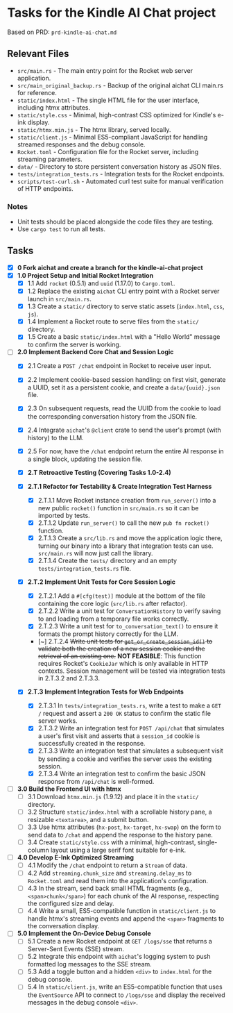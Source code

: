# Tasks for the Kindle AI Chat project

Based on PRD: `prd-kindle-ai-chat.md`

## Relevant Files

- `src/main.rs` - The main entry point for the Rocket web server application.
- `src/main_original_backup.rs` - Backup of the original aichat CLI main.rs for reference.
- `static/index.html` - The single HTML file for the user interface, including htmx attributes.
- `static/style.css` - Minimal, high-contrast CSS optimized for Kindle's e-ink display.
- `static/htmx.min.js` - The htmx library, served locally.
- `static/client.js` - Minimal ES5-compliant JavaScript for handling streamed responses and the debug console.
- `Rocket.toml` - Configuration file for the Rocket server, including streaming parameters.
- `data/` - Directory to store persistent conversation history as JSON files.
- `tests/integration_tests.rs` - Integration tests for the Rocket endpoints.
- `scripts/test-curl.sh` - Automated curl test suite for manual verification of HTTP endpoints.

### Notes

- Unit tests should be placed alongside the code files they are testing.
- Use `cargo test` to run all tests.

## Tasks

- [x] **0 Fork aichat and create a branch for the kindle-ai-chat project**
- [x] **1.0 Project Setup and Initial Rocket Integration**
  - [x] 1.1 Add `rocket` (0.5.1) and `uuid` (1.17.0) to `Cargo.toml`.
  - [x] 1.2 Replace the existing `aichat` CLI entry point with a Rocket server launch in `src/main.rs`.
  - [x] 1.3 Create a `static/` directory to serve static assets (`index.html`, `css`, `js`).
  - [x] 1.4 Implement a Rocket route to serve files from the `static/` directory.
  - [x] 1.5 Create a basic `static/index.html` with a "Hello World" message to confirm the server is working.

- [ ] **2.0 Implement Backend Core Chat and Session Logic**
  - [x] 2.1 Create a `POST /chat` endpoint in Rocket to receive user input.
  - [x] 2.2 Implement cookie-based session handling: on first visit, generate a UUID, set it as a persistent cookie, and create a `data/{uuid}.json` file.
  - [x] 2.3 On subsequent requests, read the UUID from the cookie to load the corresponding conversation history from the JSON file.
  - [x] 2.4 Integrate `aichat`'s `@client` crate to send the user's prompt (with history) to the LLM.
  - [x] 2.5 For now, have the `/chat` endpoint return the entire AI response in a single block, updating the session file.

  - [x] **2.T Retroactive Testing (Covering Tasks 1.0-2.4)**
  - [x] **2.T.1 Refactor for Testability & Create Integration Test Harness**
    - [x] 2.T.1.1 Move Rocket instance creation from `run_server()` into a new public `rocket()` function in `src/main.rs` so it can be imported by tests.
    - [x] 2.T.1.2 Update `run_server()` to call the new `pub fn rocket()` function.
    - [x] 2.T.1.3 Create a `src/lib.rs` and move the application logic there, turning our binary into a library that integration tests can use. `src/main.rs` will now just call the library.
    - [x] 2.T.1.4 Create the `tests/` directory and an empty `tests/integration_tests.rs` file.

  - [x] **2.T.2 Implement Unit Tests for Core Session Logic**
    - [x] 2.T.2.1 Add a `#[cfg(test)]` module at the bottom of the file containing the core logic (`src/lib.rs` after refactor).
    - [x] 2.T.2.2 Write a unit test for `ConversationHistory` to verify saving to and loading from a temporary file works correctly.
    - [x] 2.T.2.3 Write a unit test for `to_conversation_text()` to ensure it formats the prompt history correctly for the LLM.
    - [~] 2.T.2.4 ~~Write unit tests for `get_or_create_session_id()` to validate both the creation of a new session cookie and the retrieval of an existing one.~~
    **NOT FEASIBLE**: This function requires Rocket's `CookieJar` which is only available in HTTP contexts. Session management will be tested via integration tests in 2.T.3.2 and 2.T.3.3.

  - [x] **2.T.3 Implement Integration Tests for Web Endpoints**
    - [x] 2.T.3.1 In `tests/integration_tests.rs`, write a test to make a `GET /` request and assert a `200 OK` status to confirm the static file server works.
    - [x] 2.T.3.2 Write an integration test for `POST /api/chat` that simulates a user's first visit and asserts that a `session_id` cookie is successfully created in the response.
    - [x] 2.T.3.3 Write an integration test that simulates a subsequent visit by sending a cookie and verifies the server uses the existing session.
    - [x] 2.T.3.4 Write an integration test to confirm the basic JSON response from `/api/chat` is well-formed.

- [ ] **3.0 Build the Frontend UI with htmx**
  - [ ] 3.1 Download `htmx.min.js` (1.9.12) and place it in the `static/` directory.
  - [ ] 3.2 Structure `static/index.html` with a scrollable history pane, a resizable `<textarea>`, and a submit button.
  - [ ] 3.3 Use htmx attributes (`hx-post`, `hx-target`, `hx-swap`) on the form to send data to `/chat` and append the response to the history pane.
  - [ ] 3.4 Create `static/style.css` with a minimal, high-contrast, single-column layout using a large serif font suitable for e-ink.

- [ ] **4.0 Develop E-Ink Optimized Streaming**
  - [ ] 4.1 Modify the `/chat` endpoint to return a `Stream` of data.
  - [ ] 4.2 Add `streaming.chunk_size` and `streaming.delay_ms` to `Rocket.toml` and read them into the application's configuration.
  - [ ] 4.3 In the stream, send back small HTML fragments (e.g., `<span>chunk</span>`) for each chunk of the AI response, respecting the configured size and delay.
  - [ ] 4.4 Write a small, ES5-compatible function in `static/client.js` to handle htmx's streaming events and append the `<span>` fragments to the conversation display.

- [ ] **5.0 Implement the On-Device Debug Console**
  - [ ] 5.1 Create a new Rocket endpoint at `GET /logs/sse` that returns a Server-Sent Events (SSE) stream.
  - [ ] 5.2 Integrate this endpoint with `aichat`'s logging system to push formatted log messages to the SSE stream.
  - [ ] 5.3 Add a toggle button and a hidden `<div>` to `index.html` for the debug console.
  - [ ] 5.4 In `static/client.js`, write an ES5-compatible function that uses the `EventSource` API to connect to `/logs/sse` and display the received messages in the debug console `<div>`. 